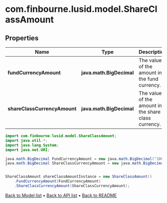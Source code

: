 # com.finbourne.lusid.model.ShareClassAmount

## Properties

Name | Type | Description | Notes
------------ | ------------- | ------------- | -------------
**fundCurrencyAmount** | **java.math.BigDecimal** | The value of the amount in the fund currency. | [optional] [default to java.math.BigDecimal]
**shareClassCurrencyAmount** | **java.math.BigDecimal** | The value of the amount in the share class currency. | [optional] [default to java.math.BigDecimal]

```java
import com.finbourne.lusid.model.ShareClassAmount;
import java.util.*;
import java.lang.System;
import java.net.URI;

java.math.BigDecimal FundCurrencyAmount = new java.math.BigDecimal("100.00");
java.math.BigDecimal ShareClassCurrencyAmount = new java.math.BigDecimal("100.00");


ShareClassAmount shareClassAmountInstance = new ShareClassAmount()
    .FundCurrencyAmount(FundCurrencyAmount)
    .ShareClassCurrencyAmount(ShareClassCurrencyAmount);
```


[Back to Model list](../README.md#documentation-for-models) &#8226; [Back to API list](../README.md#documentation-for-api-endpoints) &#8226; [Back to README](../README.md)
